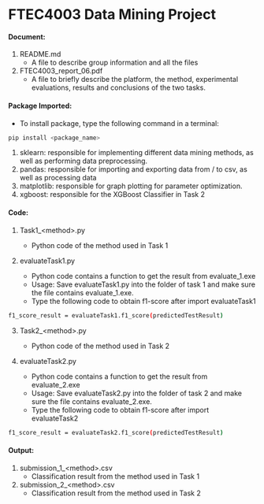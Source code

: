 # FTEC4003 Data Mining Project 
#### Document:
1. README.md
	- A file to describe group information and all the files
2. FTEC4003_report_06.pdf
	- A file to briefly describe the platform, the method, experimental evaluations, results and conclusions of the two tasks. 

#### Package Imported:
- To install package, type the following command in a terminal:
```bash
pip install <package_name>
```
1. sklearn: responsible for implementing different data mining methods, as well as performing data preprocessing.
2. pandas: responsible for importing and exporting data from / to csv, as well as processing data
3. matplotlib: responsible for graph plotting for parameter optimization.
4. xgboost: responsible for the XGBoost Classifier in Task 2

#### Code:
1. Task1_\<method\>.py
	- Python code of the method used in Task 1

2. evaluateTask1.py
	- Python code contains a function to get the result from evaluate_1.exe
	- Usage: Save evaluateTask1.py into the folder of task 1 and make sure the file contains evaluate_1.exe.
	- Type the following code to obtain f1-score after import evaluateTask1
```bash
f1_score_result = evaluateTask1.f1_score(predictedTestResult)
```

3. Task2_\<method\>.py
	- Python code of the method used in Task 2

4. evaluateTask2.py
	- Python code contains a function to get the result from evaluate_2.exe
	- Usage: Save evaluateTask2.py into the folder of task 2 and make sure the file contains evaluate_2.exe.
	- Type the following code to obtain f1-score after import evaluateTask2
```bash
f1_score_result = evaluateTask2.f1_score(predictedTestResult)
```

#### Output:
1. submission_1_\<method\>.csv
	- Classification result from the method used in Task 1
2. submission_2_\<method\>.csv
	- Classification result from the method used in Task 2
